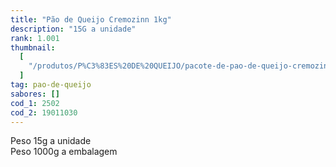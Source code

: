 ```yaml
---
title: "Pão de Queijo Cremozinn 1kg"
description: "15G a unidade"
rank: 1.001
thumbnail:
  [
    "/produtos/P%C3%83ES%20DE%20QUEIJO/pacote-de-pao-de-queijo-cremozinn-1kg-15g-unid.png",
  ]
tag: pao-de-queijo
sabores: []
cod_1: 2502
cod_2: 19011030
---
```

Peso 15g a unidade <br>
Peso 1000g a embalagem